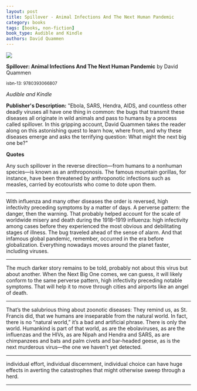 ```yaml
---
layout: post
title: Spillover - Animal Infections And The Next Human Pandemic
category: books
tags: [books, non-fiction]
book_type: Audible and Kindle
authors: David Quammen
---
```


<img src="http://books.google.com/books/content?id=ezeIZReBMt4C&printsec=frontcover&img=1&zoom=1&edge=curl&source=gbs_api"/>

**Spillover: Animal Infections And The Next Human Pandemic** by David Quammen

<sup>isbn-13: 9780393066807</sup>

*Audible and Kindle*

**Publisher's Description:**
"Ebola, SARS, Hendra, AIDS, and countless other deadly viruses all have one thing in common: the bugs that transmit these diseases all originate in wild animals and pass to humans by a process called spillover. In this gripping account, David Quammen takes the reader along on this astonishing quest to learn how, where from, and why these diseases emerge and asks the terrifying question: What might the next big one be?"

**Quotes**

Any such spillover in the reverse direction—from humans to a nonhuman species—is known as an anthroponosis. The famous mountain gorillas, for instance, have been threatened by anthroponotic infections such as measles, carried by ecotourists who come to dote upon them.

---

With influenza and many other diseases the order is reversed, high infectivity preceding symptoms by a matter of days. A perverse pattern: the danger, then the warning. That probably helped account for the scale of worldwide misery and death during the 1918–1919 influenza: high infectivity among cases before they experienced the most obvious and debilitating stages of illness. The bug traveled ahead of the sense of alarm. And that infamous global pandemic, remember, occurred in the era before globalization. Everything nowadays moves around the planet faster, including viruses.

---

The much darker story remains to be told, probably not about this virus but about another. When the Next Big One comes, we can guess, it will likely conform to the same perverse pattern, high infectivity preceding notable symptoms. That will help it to move through cities and airports like an angel of death.

---

That’s the salubrious thing about zoonotic diseases: They remind us, as St. Francis did, that we humans are inseparable from the natural world. In fact, there is no “natural world,” it’s a bad and artificial phrase. There is only the world. Humankind is part of that world, as are the ebolaviruses, as are the influenzas and the HIVs, as are Nipah and Hendra and SARS, as are chimpanzees and bats and palm civets and bar-headed geese, as is the next murderous virus—the one we haven’t yet detected.

---

individual effort, individual discernment, individual choice can have huge effects in averting the catastrophes that might otherwise sweep through a herd.

---
